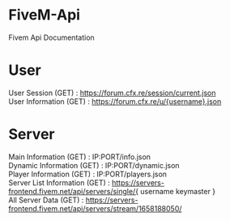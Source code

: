 # FiveM-Api
Fivem Api Documentation

# User
User Session (GET) : https://forum.cfx.re/session/current.json </br>
User Information (GET) : https://forum.cfx.re/u/{username}.json

# Server
Main Information (GET) : IP:PORT/info.json </br>
Dynamic Information (GET) : IP:PORT/dynamic.json </br>
Player Information (GET) : IP:PORT/players.json </br>
Server List Information (GET) : https://servers-frontend.fivem.net/api/servers/single/{ username keymaster } </br>
All Server Data (GET) : https://servers-frontend.fivem.net/api/servers/stream/1658188050/
